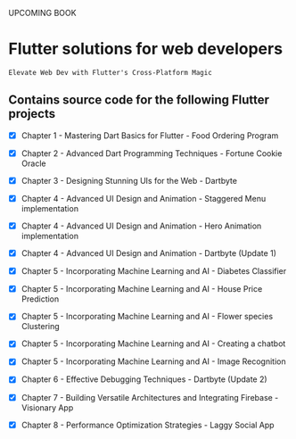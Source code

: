 UPCOMING BOOK
# Flutter solutions for web developers
`Elevate Web Dev with Flutter's Cross-Platform Magic`

## Contains source code for the following Flutter projects
- [x] Chapter 1 - Mastering Dart Basics for Flutter - Food Ordering Program
- [x] Chapter 2 - Advanced Dart Programming Techniques - Fortune Cookie Oracle
- [x] Chapter 3 - Designing Stunning UIs for the Web - Dartbyte
- [x] Chapter 4 - Advanced UI Design and Animation  - Staggered Menu implementation
- [x] Chapter 4 - Advanced UI Design and Animation  - Hero Animation implementation
- [x] Chapter 4 - Advanced UI Design and Animation  - Dartbyte (Update 1)
- [x] Chapter 5 - Incorporating Machine Learning and AI - Diabetes Classifier
- [x] Chapter 5 - Incorporating Machine Learning and AI - House Price Prediction
- [x] Chapter 5 - Incorporating Machine Learning and AI - Flower species Clustering 
- [x] Chapter 5 - Incorporating Machine Learning and AI - Creating a chatbot
- [x] Chapter 5 - Incorporating Machine Learning and AI - Image Recognition
- [x] Chapter 6 - Effective Debugging Techniques - Dartbyte (Update 2)
- [x] Chapter 7 - Building Versatile Architectures and Integrating Firebase - Visionary App
- [x] Chapter 8 - Performance Optimization Strategies - Laggy Social App

